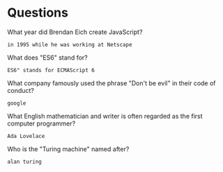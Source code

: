 # Questions

What year did Brendan Eich create JavaScript?

```
in 1995 while he was working at Netscape 
```

What does "ES6" stand for?

```
ES6" stands for ECMAScript 6
```

What company famously used the phrase "Don't be evil" in their code of conduct?


```
google
```

What English mathematician and writer is often regarded as the first computer programmer?

```
Ada Lovelace
```

Who is the "Turing machine" named after?

```
alan turing
```
